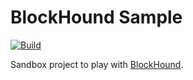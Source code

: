 # BlockHound Sample

[![Build](https://github.com/pmendelski/blockhound-sample/workflows/Build/badge.svg)](https://github.com/pmendelski/blockhound-sample/actions?query=workflow%3ABuild+branch)

Sandbox project to play with [BlockHound](https://github.com/reactor/BlockHound).